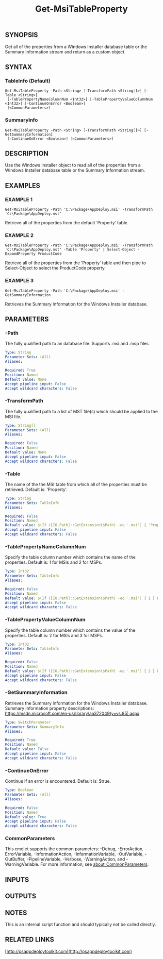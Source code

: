 ﻿---
title: Get-MsiTableProperty
editLink: false
isShowComments: false
external help file: PSAppDeployToolkit-help.xml
Module Name: PSAppDeployToolkit
online version: http://psappdeploytoolkit.com
schema: 2.0.0
---

## SYNOPSIS
Get all of the properties from a Windows Installer database table or the Summary Information stream and return as a custom object.

## SYNTAX

### TableInfo (Default)
```
Get-MsiTableProperty -Path <String> [-TransformPath <String[]>] [-Table <String>]
 [-TablePropertyNameColumnNum <Int32>] [-TablePropertyValueColumnNum <Int32>] [-ContinueOnError <Boolean>]
 [<CommonParameters>]
```

### SummaryInfo
```
Get-MsiTableProperty -Path <String> [-TransformPath <String[]>] [-GetSummaryInformation]
 [-ContinueOnError <Boolean>] [<CommonParameters>]
```

## DESCRIPTION
Use the Windows Installer object to read all of the properties from a Windows Installer database table or the Summary Information stream.

## EXAMPLES

### EXAMPLE 1
```
Get-MsiTableProperty -Path 'C:\Package\AppDeploy.msi' -TransformPath 'C:\Package\AppDeploy.mst'
```

Retrieve all of the properties from the default 'Property' table.

### EXAMPLE 2
```
Get-MsiTableProperty -Path 'C:\Package\AppDeploy.msi' -TransformPath 'C:\Package\AppDeploy.mst' -Table 'Property' | Select-Object -ExpandProperty ProductCode
```

Retrieve all of the properties from the 'Property' table and then pipe to Select-Object to select the ProductCode property.

### EXAMPLE 3
```
Get-MsiTableProperty -Path 'C:\Package\AppDeploy.msi' -GetSummaryInformation
```

Retrieves the Summary Information for the Windows Installer database.

## PARAMETERS

### -Path
The fully qualified path to an database file.
Supports .msi and .msp files.

```yaml
Type: String
Parameter Sets: (All)
Aliases:

Required: True
Position: Named
Default value: None
Accept pipeline input: False
Accept wildcard characters: False
```

### -TransformPath
The fully qualified path to a list of MST file(s) which should be applied to the MSI file.

```yaml
Type: String[]
Parameter Sets: (All)
Aliases:

Required: False
Position: Named
Default value: None
Accept pipeline input: False
Accept wildcard characters: False
```

### -Table
The name of the the MSI table from which all of the properties must be retrieved.
Default is: 'Property'.

```yaml
Type: String
Parameter Sets: TableInfo
Aliases:

Required: False
Position: Named
Default value: $(If ([IO.Path]::GetExtension($Path) -eq '.msi') { 'Property' } Else { 'MsiPatchMetadata' })
Accept pipeline input: False
Accept wildcard characters: False
```

### -TablePropertyNameColumnNum
Specify the table column number which contains the name of the properties.
Default is: 1 for MSIs and 2 for MSPs.

```yaml
Type: Int32
Parameter Sets: TableInfo
Aliases:

Required: False
Position: Named
Default value: $(If ([IO.Path]::GetExtension($Path) -eq '.msi') { 1 } Else { 2 })
Accept pipeline input: False
Accept wildcard characters: False
```

### -TablePropertyValueColumnNum
Specify the table column number which contains the value of the properties.
Default is: 2 for MSIs and 3 for MSPs.

```yaml
Type: Int32
Parameter Sets: TableInfo
Aliases:

Required: False
Position: Named
Default value: $(If ([IO.Path]::GetExtension($Path) -eq '.msi') { 2 } Else { 3 })
Accept pipeline input: False
Accept wildcard characters: False
```

### -GetSummaryInformation
Retrieves the Summary Information for the Windows Installer database.
Summary Information property descriptions: https://msdn.microsoft.com/en-us/library/aa372049(v=vs.85).aspx

```yaml
Type: SwitchParameter
Parameter Sets: SummaryInfo
Aliases:

Required: True
Position: Named
Default value: False
Accept pipeline input: False
Accept wildcard characters: False
```

### -ContinueOnError
Continue if an error is encountered.
Default is: $true.

```yaml
Type: Boolean
Parameter Sets: (All)
Aliases:

Required: False
Position: Named
Default value: True
Accept pipeline input: False
Accept wildcard characters: False
```

### CommonParameters
This cmdlet supports the common parameters: -Debug, -ErrorAction, -ErrorVariable, -InformationAction, -InformationVariable, -OutVariable, -OutBuffer, -PipelineVariable, -Verbose, -WarningAction, and -WarningVariable. For more information, see [about_CommonParameters](http://go.microsoft.com/fwlink/?LinkID=113216).

## INPUTS

## OUTPUTS

## NOTES
This is an internal script function and should typically not be called directly.

## RELATED LINKS

[http://psappdeploytoolkit.com](http://psappdeploytoolkit.com)

